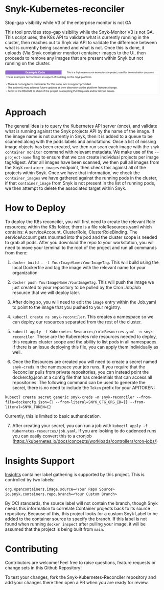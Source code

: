 # Snyk-Kubernetes-reconciler
Stop-gap visibility while V3 of the enterprise monitor is not GA

This tool provides stop-gap visibility while the Snyk-Monitor V3 is not GA. This script uses, the K8s API to validate what is currently running in the cluster, then reaches out to Snyk via API to validate the difference between what is currently being scanned and what is not. Once this is done, it uploads (Via Snyk container monitor) container images to the UI, then proceeds to remove any images that are present within Snyk but not running on the cluster.

[<img alt="alt_text" src="https://raw.githubusercontent.com/snyk-labs/oss-images/main/oss-example.jpg" />](https://raw.githubusercontent.com/snyk-labs/oss-images/main/oss-example.jpg)


# Approach

The general idea is to query the Kubernetes API server (once), and validate what is running against the Snyk projects API by the name of the image. If the image name is not currently in Snyk, then it is added to a queue to be scanned along with the pods labels and annotations. Once a list of missing image objects has been created, we then run scan each image with the `snyk container monitor` command with relevant metadata. We make use of the `--project-name` flag to ensure that we can create individual projects per image tag/digest. After all images have been scanned, we then pull all images from the Snyk `container_images` endpoint, then check this against all of the projects within Snyk. Once we have that information, we check the `container_images` we have gathered against the running pods in the cluster, if that `container_image` from Snyk is not present in the list of running pods, we then attempt to delete the associated target within Snyk. 

# How to Deploy

To deploy the K8s reconciler, you will first need to create the relevant Role resources; within the K8s folder, there is a file roleResources.yaml which contains: A serviceAccount, ClusterRole, ClusterRoleBinding. The serviceAccount gets mounted into the pod and the cluster scope is needed to grab all pods. After you download the repo to your workstation, you will need to move your terminal to the root of the project and run all commands from there:

1. `docker build . -t YourImageName:YourImageTag`. This will build using the local Dockerfile and tag the image with the relevant name for your organization

2. `docker push YourImageName:YourImageTag`. This will push the image we just created to your repository to be pulled by the Cron Job/Job resource that we will deploy later.

3. After doing so, you will need to edit the `image` entry within the Job.yaml to point to the image that you pushed to your registry.

4. `kubectl create ns snyk-reconciler`. This creates a namespace so we can deploy our resources separated from the rest of the cluster.

5. `kubectl apply -f Kubernetes-Resources/roleResources.yaml -n snyk-reconciler`. These are the Kubernetes role resources needed to deploy, this requires cluster scope and the ability to list pods in all namespaces. If there is an issue deploying this file, you can apply them individually as well.

6. Once the Resources are created you will need to create a secret named `snyk-creds` in the namespace your job runs. If you require that the Reconciler pulls from private repositories, you can instead point the dockercfg.json at a config file that has credentials that can access all repositories. The following command can be used to generate the secret, there is no need to include the `Token` prefix for your APITOKEN:

```
kubectl create secret generic snyk-creds -n snyk-reconciler --from-file=dockercfg.json={} --from-literal=SNYK_CFG_ORG_ID={} --from-literal=SNYK_TOKEN={}
```

Currently, this is limited to basic authentication.

7. After creating your secret, you can run a job with `kubectl apply -f Kubernetes-resources/job.yaml`. If you are looking to do cadenced runs you can easily convert this to a cronjob (https://kubernetes.io/docs/concepts/workloads/controllers/cron-jobs/)


# Insights Support

[Insights](https://docs.snyk.io/manage-risk/prioritize-issues-for-fixing/set-up-insights-for-snyk-apprisk) container label gathering is supported by this project. This is controlled by two labels:

```
org.opencontainers.image.source=<Your Repo Source>
io.snyk.containers.repo.branch=<Your Custom Branch>
```

By OCI standards, the source label will not contain the branch, though Snyk needs this information to correlate Container projects back to its source repository. Because of this, this project looks for a custom Snyk Label to be added to the container source to specify the branch. If this label is not found when running `docker inspect` after pulling your image, it will be assumed that the project is being built from `main`.

# Contributing

Contributors are welcome! Feel free to raise questions, feature requests or change sets in this Github Repository!

To test your changes, fork the Snyk-Kubernetes-Reconciler repository and add your changes there then open a PR when you are ready for review.